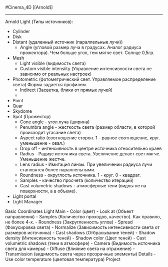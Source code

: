 #Cinema_4D 
[[Arnold]]
_____________
Arnold Light (Типы источников):
 - Cylinder
 - Disk
 - Distant (удаленный источник (параллельные лучи))
	 - Angle (угловой размер луча в градусах. Аналог радиуса прожектора). Чем больше угол, тем мягче свет. Солнце 0,5гр.
 - Mesh
	 - Light visible (видимость света)
	 - Custom visible intensiity (Управление интенсивности света не зависимо от реальных настроек)
 - Photometric (фотометрический свет. Управляемое распределение света) Форма задается профилем.
	 - Indirect (Засветка, блики от прямых лучей)
	 - 
 - Point
 - Quar
 - Skydome
 - Spot (Прожектор)
	 - Cone angle - угол луча (ширина)
	 - Penumbra angle - жесткость света (размер области, в которой происходит угасание света)
	 - Aspect ratio (соотношение сторон. 1 - равное соотношение, круг. уменьшение - овал.)
	 - Drop off - интенсивность в центре источника относительно краев
	 - Radius - Радиус источника света. Увеличение делает свет мягче. Уменьшение жестче.
	 - Lens radius - Имитация линзы. При увеличении радиуса лучи становятся более параллельными.
	 - Roundness - округлость источника. 1 - круг. 0 - квадрат.
	 - Samples - качество просчета (количество итераций)
	 - Cast volumetric shadows - атмосферные тени (видны не на поверхности, а в объеме). 
 - Light portal
 - Light Manager
 


Basic
Coordinates
Light
Main
	- Color (цвет)
	- Look at (Объект направления)
	- Samples (Количество проходов, качество). Как правило, не более 4-х.
	- Roundness (Закругленность углов)
	- Spread (Фокусировка света)
	- Normalize (Зависимость интенсивности света от размеров источника)
	- Cast shadows (Отбрасывание теней)
	- Shadow density (Интенсивность теней)
	- Shadow color (Цвет теней)
	- Cast volumetric shadows (тени в атмосфере)
	- Camera (Видимость источника света для камеры)
	- Diffuse (Влияние света на отражение)
	- Transmission (видимость света через прозрачные элементы)
Details
	- Use color temperature (цветовая температура)
Project
